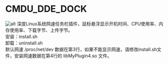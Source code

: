 # CMDU_DDE_DOCK
![alt](https://coding.net/u/sonichy/p/CMDU_DDE_DOCK/git/raw/master/preview.png)
深度Linux系统网速任务栏插件，鼠标悬浮显示开机时间、CPU使用率、内存使用率、下载字节、上传字节。  
安装：install.sh  
卸载：uninstall.sh  
默认网速 /proc/net/dev 数据在第3行，如果不能显示网速，请修改install.sh文件，安装网速数据在第4行的 libMyPlugin4.so 文件。